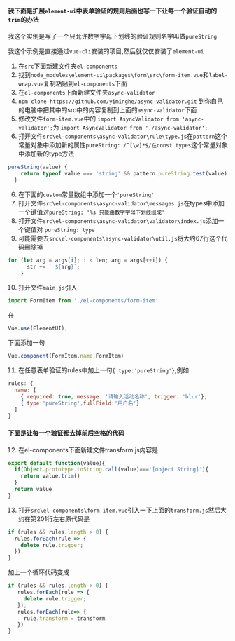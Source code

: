 #### 我下面是扩展`element-ui`中表单验证的规则后面也写一下让每一个验证自动的`trim`的办法


我这个实例是写了一个只允许数字字母下划线的验证规则名字叫做`pureString`


我这个示例是直接通过`vue-cli`安装的项目,然后就仅仅安装了`element-ui`


1. 在`src`下面新建文件夹`el-components`
2. 找到`node_modules\element-ui\packages\form\src\form-item.vue`和`label-wrap.vue`复制粘贴到`el-components`下面
3. 在`el-components`下面新建文件夹`async-validator`
3. `npm clone https://github.com/yiminghe/async-validator.git` 到你自己的电脑中把其中的src中的内容复制到上面的`async-validator`下面
4. 修改文件`form-item.vue`中的 `import AsyncValidator from 'async-validator';`为 `import AsyncValidator from './async-validator';`
5. 打开文件`src\el-components\async-validator\rule\type.js`在`pattern`这个常量对象中添加新的属性`pureString: /^[\w]*$/在const types`这个常量对象中添加新的type方法
```js
pureString(value) {
    return typeof value === 'string' && pattern.pureString.test(value)
  }
```
6. 在下面的`custom`常量数组中添加一个`'pureString'`
7. 打开文件`src\el-components\async-validator\messages.js`在types中添加一个键值对`pureString: '%s 只能由数字字母下划线组成'`
8. 打开文件`src\el-components\async-validator\validator\index.js`添加一个键值对 `pureString: type`
9. 可能需要去`src\el-components\async-validator\util.js`将大约67行这个代码删除掉
```js
for (let arg = args[i]; i < len; arg = args[++i]) {
      str += ` ${arg}`;
    }
```

10. 打开文件`main.js`引入
```js
import FormItem from './el-components/form-item'
```
在
```js
Vue.use(ElementUI);
```
下面添加一句
```js
Vue.component(FormItem.name,FormItem)
```

11. 在任意表单验证的rules中加上一句`{ type:'pureString'}`,例如
```js
rules: {
  name: [
    { required: true, message: '请输入活动名称', trigger: 'blur'},
    { type:'pureString',fullField:'用户名'}
  ]
}
```
#### 下面是让每一个验证都去掉前后空格的代码

12. 在el-components下面新建文件transform.js内容是
```js
export default function(value){
  if(Object.prototype.toString.call(value)==='[object String]'){
    return value.trim()
  }
  return value
}
```

13. 打开`src\el-components\form-item.vue`引入一下上面的`transform.js`然后大约在第201行左右原代码是
```js
if (rules && rules.length > 0) {
  rules.forEach(rule => {
    delete rule.trigger;
  });
}
```
加上一个循环代码变成
```js
if (rules && rules.length > 0) {
   rules.forEach(rule => {
     delete rule.trigger;
   });
   rules.forEach(rule=> {
     rule.transform = transform
   })
}
```
